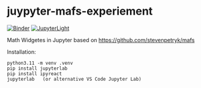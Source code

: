 # juypyter-mafs-experiement

[![Binder](https://mybinder.org/badge_logo.svg)](https://mybinder.org/v2/gh/kolibril13/jupyter-mafs/HEAD?labpath=example_notebook.ipynb)
[![JupyterLight](https://jupyterlite.rtfd.io/en/latest/_static/badge.svg)](https://kolibril13.github.io/jupyter-mafs/)


 Math Widgetes in Jupyter based on https://github.com/stevenpetryk/mafs 

Installation:
```
python3.11 -m venv .venv
pip install jupyterlab
pip install ipyreact
jupyterlab   (or alternative VS Code Jupyter Lab)
```
